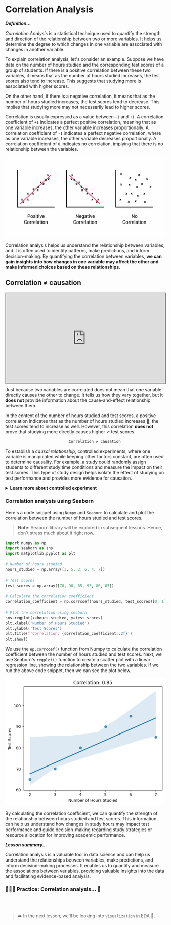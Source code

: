 # Correlation Analysis

<aside>

**_Definition..._**

_Correlation Analysis_ is a statistical technique used to quantify the strength and direction of the relationship between two or more variables. It helps us determine the degree to which changes in one variable are associated with changes in another variable.
</aside>

To explain correlation analysis, let's consider an example. Suppose we have data on the number of hours studied and the corresponding test scores of a group of students. If there is a positive correlation between these two variables, it means that as the number of hours studied increases, the test scores also tend to increase. This suggests that studying more is associated with higher scores.

On the other hand, if there is a negative correlation, it means that as the number of hours studied increases, the test scores tend to decrease. This implies that studying more may not necessarily lead to higher scores.

Correlation is usually expressed as a value between `-1` and `+1`. A correlation coefficient of `+1` indicates a perfect positive correlation, meaning that as one variable increases, the other variable increases proportionally. A correlation coefficient of `-1` indicates a perfect negative correlation, where as one variable increases, the other variable decreases proportionally. A correlation coefficient of `0` indicates no correlation, implying that there is no relationship between the variables.

![correlation.webp](./eda/correlation.webp)

Correlation analysis helps us understand the relationship between variables, and it is often used to identify patterns, make predictions, and inform decision-making. By quantifying the correlation between variables, **we can gain insights into how changes in one variable may affect the other and make informed choices based on these relationships**.


## Correlation ≠ causation 

<div style="position: relative; padding-bottom: 56.25%; height: 0;"><iframe src="https://www.youtube.com/embed/GtV-VYdNt_g" title="Correlation" frameborder="0" allow="accelerometer; autoplay; clipboard-write; encrypted-media; gyroscope; picture-in-picture" allowfullscreen style="position: absolute; top: 0; left: 0; width: 100%; height: 100%; border: 2px solid grey;"></iframe></div>

Just because two variables are correlated does not mean that one variable directly causes the other to change. It tells us how they vary together, but it **does not** provide information about the cause-and-effect relationship between them.

In the context of the number of hours studied and test scores, a positive correlation indicates that as the number of hours studied increases 📶, the test scores tend to increase as well. However, this correlation **does not** prove that studying more directly causes higher ↗️ test scores.

```
                            Correlation ≠ causation 
```

To establish a _causal relationship_, controlled experiments, where one variable is manipulated while keeping other factors constant, are often used to determine causality. For example, a study could randomly assign students to different study time conditions and measure the impact on their test scores. This type of study design helps isolate the effect of studying on test performance and provides more evidence for causation.

<strong>

<details>

<summary>Learn more about controlled experiment</summary>

<div style="position: relative; padding-bottom: 56.25%; height: 0;"><iframe src="https://www.youtube.com/embed/kkBDa-ICvyY" title="Correlation" frameborder="0" allow="accelerometer; autoplay; clipboard-write; encrypted-media; gyroscope; picture-in-picture" allowfullscreen style="position: absolute; top: 0; left: 0; width: 100%; height: 100%; border: 2px solid grey;"></iframe></div>

</details>

</strong>


### Correlation analysis using Seaborn
Here's a code snippet using `Numpy` and `Seaborn` to calculate and plot the correlation between the number of hours studied and test scores.

> **Note**: Seaborn library will be explored in subsequent lessons. Hence, don't stress much about it right now.

<aside>

```python
import numpy as np
import seaborn as sns
import matplotlib.pyplot as plt

# Number of hours studied
hours_studied = np.array([3, 5, 2, 6, 4, 7])

# Test scores
test_scores = np.array([70, 90, 65, 95, 80, 85])

# Calculate the correlation coefficient
correlation_coefficient = np.corrcoef(hours_studied, test_scores)[0, 1]

# Plot the correlation using seaborn
sns.regplot(x=hours_studied, y=test_scores)
plt.xlabel('Number of Hours Studied')
plt.ylabel('Test Scores')
plt.title(f'Correlation: {correlation_coefficient:.2f}')
plt.show()
```
</aside>

We use the `np.corrcoef()` function from Numpy to calculate the correlation coefficient between the number of hours studied and test scores. Next, we use Seaborn's `regplot()` function to create a scatter plot with a linear regression line, showing the relationship between the two variables. If we run the above code snippet, then we can see the plot below.

![correlation-seaborn.png](./eda/correlation-seaborn.png)


By calculating the correlation coefficient, we can quantify the strength of the relationship between hours studied and test scores. This information can help us understand how changes in study hours may impact test performance and guide decision-making regarding study strategies or resource allocation for improving academic performance.

<aside>

**_Lesson summary..._**

Correlation analysis is a valuable tool in data science and can help us understand the relationships between variables, make predictions, and inform decision-making processes. It enables us to quantify and measure the associations between variables, providing valuable insights into the data and facilitating evidence-based analysis.
</aside>


### 👩🏾‍🎨 Practice: Correlation analysis... 📝

<br><br>

> ➡️ In the next lesson, we'll be looking into `visualization` in EDA 🎯.